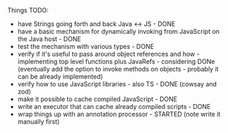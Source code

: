 
Things TODO:

- have Strings going forth and back Java <-> JS - DONE
- have a basic mechanism for dynamically invoking from JavaScript on the Java host - DONE
- test the mechanism with various types - DONE
- verify if it's useful to pass around object references and how - implementing top level functions plus JavaRefs - considering DONe (eventually add the option to invoke methods on objects - probably it can be already implemented)
- verify how to use JavaScript libraries - also TS - DONE (cowsay and zod)
- make it possible to cache compiled JavaScript - DONE
- write an executor that can cache already compiled scripts - DONE
- wrap things up with an annotation processor - STARTED (note write it manually first)
